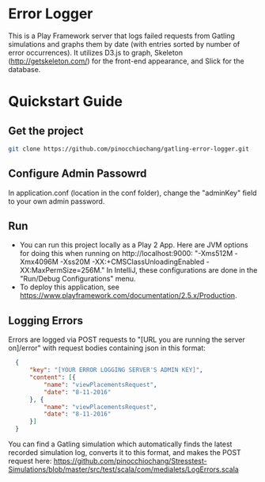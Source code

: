 Error Logger
=========================
This is a Play Framework server that logs failed requests from Gatling simulations and graphs them by date (with entries sorted by number of error occurrences). It utilizes D3.js to graph, Skeleton (http://getskeleton.com/) for the front-end appearance, and Slick for the database.

Quickstart Guide
=========================

Get the project
---------------

```bash
git clone https://github.com/pinocchiochang/gatling-error-logger.git
```

Configure Admin Passowrd
------------------------
In application.conf (location in the conf folder), change the "adminKey" field to your own admin password.

Run 
---------------
* You can run this project locally as a Play 2 App. Here are JVM options for doing this when running on http://localhost:9000: "-Xms512M -Xmx4096M -Xss20M -XX:+CMSClassUnloadingEnabled -XX:MaxPermSize=256M." In IntelliJ, these configurations are done in the "Run/Debug Configurations" menu.
* To deploy this application, see https://www.playframework.com/documentation/2.5.x/Production.

Logging Errors
--------------
Errors are logged via POST requests to "[URL you are running the server on]/error" with request bodies containing json in this format:
```json
  {
      "key": "[YOUR ERROR LOGGING SERVER'S ADMIN KEY]",
      "content": [{
          "name": "viewPlacementsRequest",
          "date": "8-11-2016"
      }, {
          "name": "viewPlacementsRequest",
          "date": "8-11-2016"
      }]
  }
```
You can find a Gatling simulation which automatically finds the latest recorded simulation log, converts it to this format, and makes the POST request here: https://github.com/pinocchiochang/Stresstest-Simulations/blob/master/src/test/scala/com/medialets/LogErrors.scala
